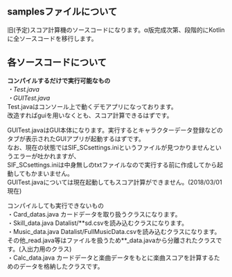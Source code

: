 samplesファイルについて
----------------------------
旧(予定)スコア計算機のソースコードになります。α版完成次第、段階的にKotlinに全ソースコードを移行します。

各ソースコードについて
-----------------------------
__コンパイルするだけで実行可能なもの__  
_・Test.java_  
_・GUITest.java_  
Test.javaはコンソール上で動くデモアプリになっております。  
改造すればguiを用いなくとも、スコア計算できるはずです。  

GUITest.javaはGUI本体になります。実行するとキャラクターデータ登録などのタブが表示されたGUIアプリが起動するはずです。  
なお、現在の状態ではSIF_SCsettings.iniというファイルが見つかりませんというエラーが吐かれますが、  
SIF_SCsettings.iniは中身無しのtxtファイルなので実行する前に作成してから起動してもかまいません。  
GUITest.javaについては現在起動してもスコア計算ができません。(2018/03/01現在)  

コンパイルしても実行できないもの  
・Card\_datas.java  カードデータを取り扱うクラスになります。  
・Skill\_data.java  Datalist/\*\*sd.csvを読み込むクラスになります。  
・Music\_data.java  Datalist/FullMusicData.csvを読み込むクラスになります。  
その他\_read.java等はファイルを扱うため\*\*\_data.javaから分離されたクラスです。(入出力用のクラス)  
・Calc\_data.java  カードデータと楽曲データをもとに楽曲スコアを計算するためのデータを格納したクラスです。  